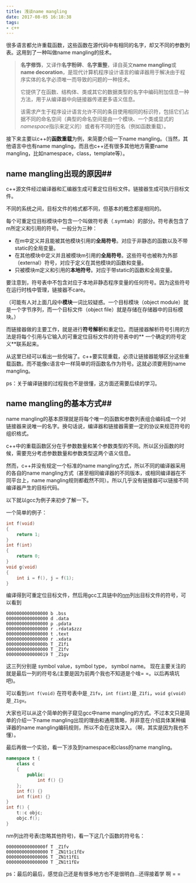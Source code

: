 ```yaml
---
title: 浅谈name mangling
date: 2017-08-05 16:18:38
tags:
- c++
---
```

很多语言都允许重载函数，这些函数在源代码中有相同的名字，却又不同的参数列表。这用到了一种叫做name mangling的技术。

> **名字修饰**，又译作**名字粉碎**、**名字重整**，译自英文**name mangling**或**name decoration**，是现代计算机程序设计语言的编译器用于解决由于程序实体的名字必须唯一而导致的问题的一种技术。
>
> 它提供了在函数、结构体、类或其它的数据类型的名字中编码附加信息一种方法，用于从编译器中向链接器传递更多语义信息。
>
> 该需求产生于程序设计语言允许不同的条目使用相同的标识符，包括它们占据不同的命名空间（典型的命名空间是由一个模块、一个类或显式的*namespace*指示来定义的）或者有不同的签名（例如函数重载）。

接下来主要以c++的**函数重载**为例，来简要介绍一下name mangling。（当然，其他语言中也有name mangling，而且也c++还有很多其他地方需要name mangling，比如namespace，class，template等）。

## name mangling出现的原因##

c++源文件经过编译器和汇编器生成可重定位目标文件。链接器生成可执行目标文件。

不同的系统之间，目标文件的格式都不同，但基本的概念都是相同的。

每个可重定位目标模块中包含一个叫做符号表（.symtab）的部分。符号表包含了m所定义和引用的符号。一般分为三种：

- 在m中定义并且能被其他模块引用的**全局符号**。对应于非静态的函数以及不带static的全局变量。
- 在其他模块中定义并且被模块m引用的**全局符号**。这些符号也被称为外部（external）符号，对应于定义在其他模块的函数和变量。
- 只被模块m定义和引用的**本地符号**。对应于带static的函数和全局变量。

要注意到，符号表中不包含对应于本地非静态程序变量的任何符号。因为这些符号在运行时栈中管理，链接器不care。

（可能有人对上面几段中**模块**一词比较疑惑。一个目标模块（object module）就是一个字节序列，而一个目标文件（object file）就是存储在存储器中的目标模块。）

而链接器做的主要工作，就是进行**符号解析**和重定位。而链接器解析符号引用的方法是将每个引用与它输入的可重定位目标文件的符号表中的** 一个确定的符号定义**联系起来。

从这里已经可以看出一些倪端了。c++要实现重载，必须让链接器能够区分这些重载函数。而不能像c语言中一样简单的将函数名作为符号。这就必须要用到name mangling。

ps：关于编译链接的过程我也不是很懂，这方面还需要后续的学习。

## name mangling的基本方式##

name mangling的基本原理就是将每个唯一的函数和参数列表组合编码成一个对链接器来说唯一的名字。换句话说，编译器和链接器需要一定的协议来规范符号的组织格式。

c++中的重载函数区分在于参数数量和某个参数类型的不同。所以区分函数的时候，需要充分考虑参数数量和参数类型这两个语义信息。

然而，c++并没有规定一个标准的name mangling方式，所以不同的编译器采用的各自的name mangling方式（甚至相同编译器的不同版本，或相同编译器在不同平台上，name mangling规则都截然不同）。所以几乎没有链接器可以链接不同编译器产生的目标代码。

以下就以gcc为例子来初步了解一下。

一个简单的例子：

```c++
int f(void) 
{
	return 1;
}
int f(int)
{
	return 0;
}
void g(void)
{
	int i = f(), j = f(1);
}
```

编译得到可重定位目标文件，然后用gcc工具链中的[nm](https://sourceware.org/binutils/docs/binutils/nm.html)列出目标文件的符号，可以看到

```
0000000000000000 b .bss
0000000000000000 d .data
0000000000000000 p .pdata
0000000000000000 r .rdata$zzz
0000000000000000 t .text
0000000000000000 r .xdata
000000000000000b T _Z1fi
0000000000000000 T _Z1fv
0000000000000019 T _Z1gv
```



这三列分别是 symbol value，symbol type， symbol name。 现在主要关注的就是最后一列的符号名(主要是因为前两个我也不知道是个啥= =。以后再填坑吧)。

可以看到`int f(void)` 在符号表中是`_Z1fv`，`int f(int)`是`_Z1fi`，`void g(void)`是`_Z1gv`。

大家也可以从这个简单的例子窥见gcc中name mangling的方式。不过本文只是简单的介绍一下name mangling出现的理由和通用策略，并非意在介绍具体某种编译器的name mangling编码规则，所以不会在这块深入。（啊，其实是因为我也不懂）。

最后再做一个实验，看一下涉及到namespace和class的name mangling。

```c++
namespace t {
	class c
	{
        public:
            int f() {}
	};
	int f() {}
	int f(int) {}
}
int f() {
	t::c objc;
	objc.f();
}
```

nm列出符号表(忽略其他符号)，看一下这几个函数的符号名：

```
000000000000000f T _Z1fv
0000000000000000 T _ZN1t1c1fEv
0000000000000006 T _ZN1t1fEi
0000000000000000 T _ZN1t1fEv
```



ps：最后的最后，感觉自己还是有很多地方也不是很明白...还得接着学 啊  = =

